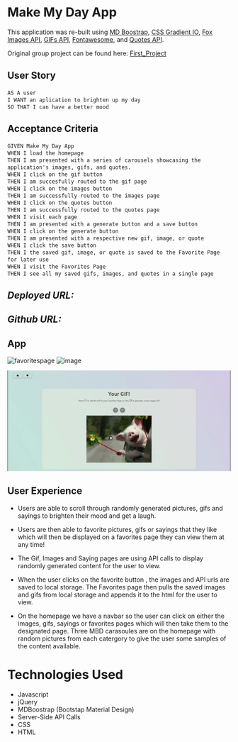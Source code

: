 # **Make My Day App**
This application was re-built using [MD Boostrap](https://mdbootstrap.com/), [CSS Gradient IO](https://cssgradient.io/), [Fox Images API](https://randomfox.ca/floof/), [GIFs API](https://api.giphy.com/v1/gifs/search?q=happy&api_key=SDmOSEvkMENogpqY8E44IlGAsWmz1GAw), [Fontawesome](https://fontawesome.com/), and [Quotes API](https://favqs.com/api).

Original group project can be found here: [First_Project](https://github.com/TheMimmzyy/First_Project)


## User Story

```
AS A user
I WANT an aplication to brighten up my day
SO THAT I can have a better mood
```

## Acceptance Criteria

```
GIVEN Make My Day App
WHEN I load the homepage
THEN I am presented with a series of carousels showcasing the application's images, gifs, and quotes. 
WHEN I click on the gif button
THEN I am succesfully routed to the gif page
WHEN I click on the images button
THEN I am successfully routed to the images page
WHEN I click on the quotes button
THEN I am successfully routed to the quotes page
WHEN I visit each page 
THEN I am presented with a generate button and a save button
WHEN I click on the generate button
THEN I am presented with a respective new gif, image, or quote 
WHEN I click the save button
THEN I the saved gif, image, or quote is saved to the Favorite Page for later use
WHEN I visit the Favorites Page
THEN I see all my saved gifs, images, and quotes in a single page
```


## _Deployed URL:_ 

## _Github URL:_ 


## App


![favoritespage](https://github.com/TheMimmzyy/First_Project/blob/b6c31a08adfb92a246bb38137b2819aab4e3802e/Favorites/favoritesgif.gif)
![image](https://user-images.githubusercontent.com/78938193/121119674-e3912f80-c7d0-11eb-8bd7-9ac70543988c.png)

![gifpage](https://github.com/TheMimmzyy/First_Project/blob/31460d005e7007f9a89cf0dd4599e4f1e71a6286/gifs/GIFSscreenshot.gif)


## User Experience 


* Users are able to scroll through randomly generated pictures, gifs and sayings to brighten their mood and get a laugh.

* Users are then able to favorite pictures, gifs or sayings that they like which will then be displayed on a favorites page they can view them at any time!

* The Gif, Images and Saying pages are using API calls to display randomly generated content for the user to view.

* When the user clicks on the favorite button , the images and API urls are saved to local storage. The Favorites page then pulls the saved images and gifs from local storage and       appends it to the html for the user to view. 

* On the homepage we have a navbar so the user can click on either the images, gifs, sayings or favorites pages which will then take them to the designated page. Three MBD carasoules are on the homepage with random pictures from each catergory to give the user some samples of the content available. 


# Technologies Used

* Javascript
* jQuery
* MDBoostrap (Bootstap Material Design)
* Server-Side API Calls
* CSS
* HTML
